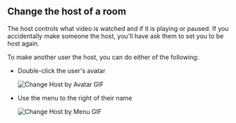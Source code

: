 
## Change the host of a room

The host controls what video is watched and if it is playing or paused. If you accidentally make someone the host, you'll have ask them to set you to be host again.

To make another user the host, you can do either of the following:

- Double-click the user's avatar

    ![Change Host by Avatar GIF](/img/how-tos/change-host/ChangeHostAvatar.gif)

- Use the menu to the right of their name

    ![Change Host by Menu GIF](/img/how-tos/change-host/ChangeHostMenu.gif)
